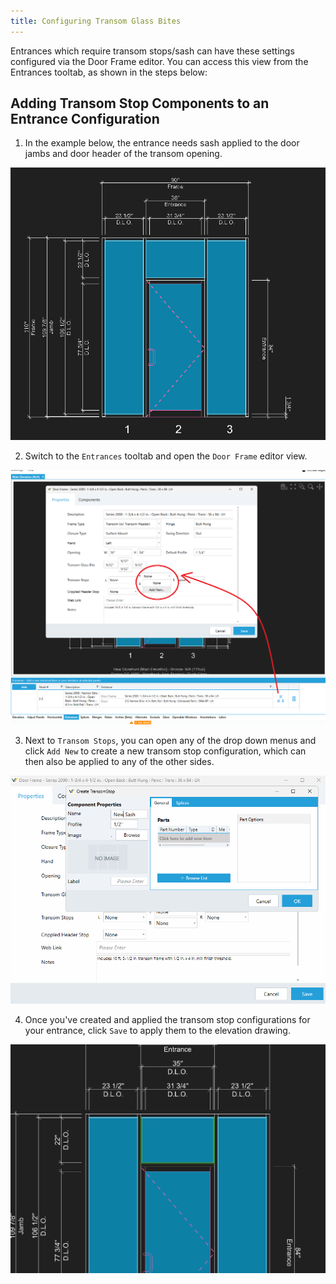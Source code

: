 ```yaml
---
title: Configuring Transom Glass Bites
---
```


Entrances which require transom stops/sash can have these settings configured via the Door Frame editor. You can access this view from the Entrances tooltab, as shown in the steps below:

## Adding Transom Stop Components to an Entrance Configuration

1. In the example below, the entrance needs sash applied to the door jambs and door header of the transom opening.

![img](../../static/screenshots/transom-glass-unaltered.png)

2. Switch to the `Entrances` tooltab and open the `Door Frame` editor view.

![img](../../static/screenshots/transom-glass-add-stop.png)

3. Next to `Transom Stops`, you can open any of the drop down menus and click `Add New` to create a new transom stop configuration, which can then also be applied to any of the other sides.

![img](../../static/screenshots/transom-glass-new-sash.png)

4. Once you've created and applied the transom stop configurations for your entrance, click `Save` to apply them to the elevation drawing.

![img](../../static/screenshots/transom-glass-applied-stops.png)